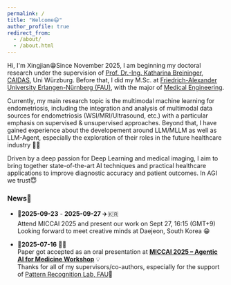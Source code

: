 ```yaml
---
permalink: /
title: "Welcome😃"
author_profile: true
redirect_from: 
  - /about/
  - /about.html
---
```


Hi, I'm Xingjian😁Since November 2025, I am beginning my doctoral research under the supervision of [Prof. Dr.-Ing. Katharina Breininger](https://www.caidas.uni-wuerzburg.de/pr/team/katharina-breininger/), [CAIDAS](https://www.caidas.uni-wuerzburg.de/), Uni Würzburg. Before that, I did my M.Sc. at [Friedrich-Alexander University Erlangen-Nürnberg (FAU)](https://www.fau.de/), with the major of [Medical Engineering](https://meinstudium.fau.de/studiengang/medizintechnik-msc/). 

Currently, my main research topic is the multimodal machine learning for endometriosis, including the integration and analysis of multimodal data sources for endometriosis (WSI/MRI/Ultrasound, etc.) with a particular emphasis on supervised & unsupervised approaches. Beyond that, I have gained experience about the developement around LLM/MLLM as well as LLM-Agent, especially the exploration of their roles in the future healthcare industry 👨‍💻  

Driven by a deep passion for Deep Learning and medical imaging, I aim to bring together state-of-the-art AI techniques and practical healthcare applications to improve diagnostic accuracy and patient outcomes. In AGI we trust😇


### News🔔
- 📅**2025-09-23** - **2025-09-27** ✈️🇰🇷  
  Attend MICCAI 2025 and present our work on Sept 27, 16:15 (GMT+9)  
  Looking forward to meet creative minds at Daejeon, South Korea 😁  


- 📅**2025-07-16** 🎉🧾  
  Paper got accepted as an oral presentation at **[MICCAI 2025 – Agentic AI for Medicine Workshop](https://miccai-agentic-ai.github.io/)** 💡  
  Thanks for all of my supervisors/co-authors, especially for the support of [Pattern Recognition Lab, FAU](https://lme.tf.fau.de/news/the-pattern-recognition-lab-at-miccai-2025/)🙏


